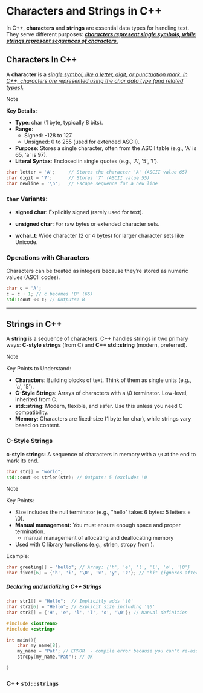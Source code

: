 # Characters and Strings in C++



In C++, **characters** and **strings** are essential data types for handling text. They serve different purposes: ***<u>characters represent single symbols, while strings represent sequences of characters.</u>*** 

## Characters In C++

A **character** is a *<u>single symbol, like a letter, digit, or punctuation mark. In C++, characters are represented using the char data type (and related types).</u>*

> [!NOTE]
>
> **Key Details:**
>
> - **Type**: char (1 byte, typically 8 bits).
> - **Range**:
>   - Signed: -128 to 127.
>   - Unsigned: 0 to 255 (used for extended ASCII).
> - **Purpose**: Stores a single character, often from the ASCII table (e.g., 'A' is 65, 'a' is 97).
> - **Literal Syntax**: Enclosed in single quotes (e.g., 'A', '5', '!').

```cpp
char letter = 'A';     // Stores the character 'A' (ASCII value 65)
char digit = '7';      // Stores '7' (ASCII value 55)
char newline = '\n';   // Escape sequence for a new line
```

### `Char` Variants:

- **signed char**: Explicitly signed (rarely used for text).

- **unsigned char**: For raw bytes or extended character sets.

- **wchar_t**: Wide character (2 or 4 bytes) for larger character sets like Unicode.

### Operations with Characters

Characters can be treated as integers because they’re stored as numeric values (ASCII codes).

```cpp
char c = 'A';
c = c + 1; // c becomes 'B' (66)
std::cout << c; // Outputs: B
```

---

## Strings in C++

A **string** is a sequence of characters. C++ handles strings in two primary ways: **C-style strings** (from C) and **C++ std::string** (modern, preferred).

> [!NOTE]
>
> Key Points to Understand:
>
> - **Characters**: Building blocks of text. Think of them as single units (e.g., 'a', '5').
> - **C-Style Strings**: Arrays of characters with a \0 terminator. Low-level, inherited from C.
> - **std::string**: Modern, flexible, and safer. Use this unless you need C compatibility.
> - **Memory**: Characters are fixed-size (1 byte for char), while strings vary based on content.

### C-Style Strings

**c-style strings:** A sequence of characters in memory with a `\0` at the end to mark its end.

```cpp
char str[] = "world";
std::cout << strlen(str); // Outputs: 5 (excludes \0
```

> [!NOTE]
>
> Key Points:
>
> - Size includes the null terminator (e.g., "hello" takes 6 bytes: 5 letters + \0).
> - **Manual management:** You must ensure enough space and proper termination.
>   - manual management of allocating and deallocating memory
> - Used with C library functions (e.g., strlen, strcpy from <cstring>).

Example:

```cpp
char greeting[] = "hello"; // Array: {'h', 'e', 'l', 'l', 'o', '\0'}
char fixed[6] = {'h', 'i', '\0', 'x', 'y', 'z'}; // "hi" (ignores after \0)
```

##### Declaring and Intializing C++ Strings

```cpp
char str1[] = "Hello";  // Implicitly adds '\0'
char str2[6] = "Hello"; // Explicit size including '\0'
char str3[] = {'H', 'e', 'l', 'l', 'o', '\0'}; // Manual definition
```

```cpp
#include <iostream>
#include <cstring>

int main(){
	char my_name[8];
	my_name = "Pat"; // ERROR  - compile error because you can't re-assign an array - you can modify its invidviual contents but not the array name
	strcpy(my_name,"Pat"); // OK 

}
```

### C++ `std::strings`

